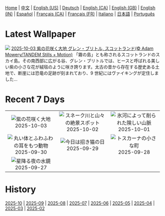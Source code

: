 [Home](../README.md) | [中文](zh-CN.md) | [English (US)](en-US.md) | [Deutsch](de-DE.md) | [English (CA)](en-CA.md) | [English (GB)](en-GB.md) | [English (IN)](en-IN.md) | [Español](es-ES.md) | [Français (CA)](fr-CA.md) | [Français (FR)](fr-FR.md) | [Italiano](it-IT.md) | [日本語](ja-JP.md) | [Português](pt-BR.md)

# Latest Wallpaper
![](https://www.bing.com/th?id=OHR.SkyeHeather_JA-JP7561347402_UHD.jpg)
[2025-10-03 紫の花咲く大地 グレン・ブリトル, スコットランド(© Adam Mowery/TANDEM Stills + Motion)](https://www.bing.com/th?id=OHR.SkyeHeather_JA-JP7561347402_UHD.jpg)
「霧の島」とも称されるスコットランドのスカイ島。その南西部に広がる谷、グレン・ブリトルでは、ヒースと呼ばれる美しい紫の小さな花が絨毯のように咲き誇ります。太古の昔から存在する歴史ある土地で、断崖には恐竜の足跡が刻まれており、9 世紀にはヴァイキングが定住しました…

# Recent 7 Days
|  |  |  |
|:---:|:---:|:---:|
| ![](https://www.bing.com/th?id=OHR.SkyeHeather_JA-JP7561347402_400x240.jpg "紫の花咲く大地") 2025-10-03 | ![](https://www.bing.com/th?id=OHR.OxbowBend_JA-JP6534968552_400x240.jpg "スネーク川と山々の絶景スポット") 2025-10-02 | ![](https://www.bing.com/th?id=OHR.YosemiteClark_JA-JP6457719277_400x240.jpg "氷河によって削られた険しい山脈") 2025-10-01 |
| ![](https://www.bing.com/th?id=OHR.EucalyptusKoala_JA-JP6385601679_400x240.jpg "丸い体とふわふわの耳をもつ動物") 2025-09-30 | ![](https://www.bing.com/th?id=OHR.ManekiNeko_JA-JP6063646197_400x240.jpg "今日は招き猫の日") 2025-09-29 | ![](https://www.bing.com/th?id=OHR.PienzaItaly_JA-JP1964382138_400x240.jpg "トスカーナの小さな町") 2025-09-28 |
| ![](https://www.bing.com/th?id=OHR.TankLakes_JA-JP1667519475_400x240.jpg "星降る夜の水鏡") 2025-09-27 |  |  |

# History
[2025-10](../archives/wallpaper/ja-JP/w_2025_10.md) | [2025-09](../archives/wallpaper/ja-JP/w_2025_09.md) | [2025-08](../archives/wallpaper/ja-JP/w_2025_08.md) | [2025-07](../archives/wallpaper/ja-JP/w_2025_07.md) | [2025-06](../archives/wallpaper/ja-JP/w_2025_06.md) | [2025-05](../archives/wallpaper/ja-JP/w_2025_05.md) | [2025-04](../archives/wallpaper/ja-JP/w_2025_04.md) | [2025-03](../archives/wallpaper/ja-JP/w_2025_03.md) | [2025-02](../archives/wallpaper/ja-JP/w_2025_02.md)
